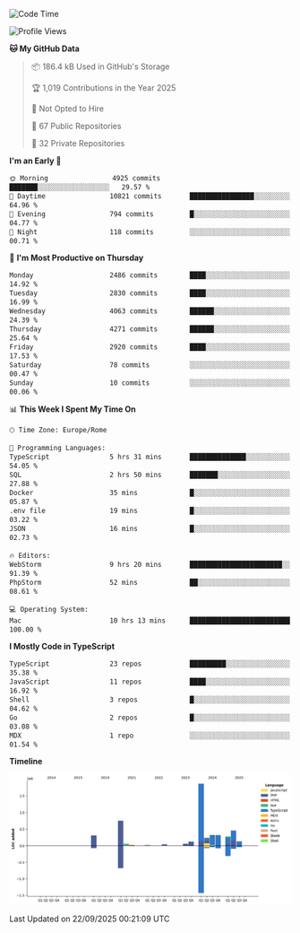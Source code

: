 <!--START_SECTION:waka-->
![Code Time](http://img.shields.io/badge/Code%20Time-6%2C216%20hrs%207%20mins-blue)

![Profile Views](http://img.shields.io/badge/Profile%20Views-1-blue)

**🐱 My GitHub Data** 

> 📦 186.4 kB Used in GitHub's Storage 
 > 
> 🏆 1,019 Contributions in the Year 2025
 > 
> 🚫 Not Opted to Hire
 > 
> 📜 67 Public Repositories 
 > 
> 🔑 32 Private Repositories 
 > 
**I'm an Early 🐤** 

```text
🌞 Morning                4925 commits        ███████░░░░░░░░░░░░░░░░░░   29.57 % 
🌆 Daytime                10821 commits       ████████████████░░░░░░░░░   64.96 % 
🌃 Evening                794 commits         █░░░░░░░░░░░░░░░░░░░░░░░░   04.77 % 
🌙 Night                  118 commits         ░░░░░░░░░░░░░░░░░░░░░░░░░   00.71 % 
```
📅 **I'm Most Productive on Thursday** 

```text
Monday                   2486 commits        ████░░░░░░░░░░░░░░░░░░░░░   14.92 % 
Tuesday                  2830 commits        ████░░░░░░░░░░░░░░░░░░░░░   16.99 % 
Wednesday                4063 commits        ██████░░░░░░░░░░░░░░░░░░░   24.39 % 
Thursday                 4271 commits        ██████░░░░░░░░░░░░░░░░░░░   25.64 % 
Friday                   2920 commits        ████░░░░░░░░░░░░░░░░░░░░░   17.53 % 
Saturday                 78 commits          ░░░░░░░░░░░░░░░░░░░░░░░░░   00.47 % 
Sunday                   10 commits          ░░░░░░░░░░░░░░░░░░░░░░░░░   00.06 % 
```


📊 **This Week I Spent My Time On** 

```text
🕑︎ Time Zone: Europe/Rome

💬 Programming Languages: 
TypeScript               5 hrs 31 mins       ██████████████░░░░░░░░░░░   54.05 % 
SQL                      2 hrs 50 mins       ███████░░░░░░░░░░░░░░░░░░   27.88 % 
Docker                   35 mins             █░░░░░░░░░░░░░░░░░░░░░░░░   05.87 % 
.env file                19 mins             █░░░░░░░░░░░░░░░░░░░░░░░░   03.22 % 
JSON                     16 mins             █░░░░░░░░░░░░░░░░░░░░░░░░   02.73 % 

🔥 Editors: 
WebStorm                 9 hrs 20 mins       ███████████████████████░░   91.39 % 
PhpStorm                 52 mins             ██░░░░░░░░░░░░░░░░░░░░░░░   08.61 % 

💻 Operating System: 
Mac                      10 hrs 13 mins      █████████████████████████   100.00 % 
```

**I Mostly Code in TypeScript** 

```text
TypeScript               23 repos            █████████░░░░░░░░░░░░░░░░   35.38 % 
JavaScript               11 repos            ████░░░░░░░░░░░░░░░░░░░░░   16.92 % 
Shell                    3 repos             █░░░░░░░░░░░░░░░░░░░░░░░░   04.62 % 
Go                       2 repos             █░░░░░░░░░░░░░░░░░░░░░░░░   03.08 % 
MDX                      1 repo              ░░░░░░░░░░░░░░░░░░░░░░░░░   01.54 % 
```



**Timeline**

![Lines of Code chart](https://raw.githubusercontent.com/frnwtr/frnwtr/main/assets/bar_graph.png)


 Last Updated on 22/09/2025 00:21:09 UTC
<!--END_SECTION:waka-->